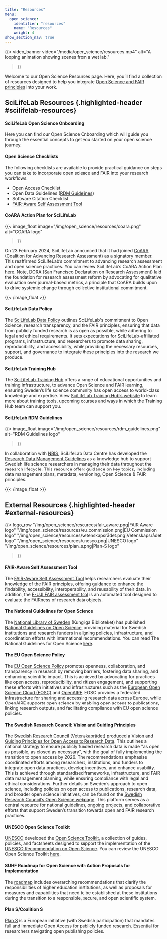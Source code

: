 ```yaml
---
title: "Resources"
menu:
  open_science:
    identifier: "resources"
    name: "Resources"
    weight: 4
show_section_nav: true
---
```


{{< video_banner
  video="/media/open_science/resources.mp4"
  alt="A looping animation showing scenes from a wet lab."
>}}

Welcome to our Open Science Resources page.
Here, you’ll find a collection of resources designed to help you integrate
[Open Science and FAIR principles](/open_science/glossary) into your work.

## SciLifeLab Resources {.highlighted-header #scilifelab-resources}

#### SciLifeLab Open Science Onboarding

Here you can find our Open Science Onboarding which will guide you through the essential concepts to get you started on
your open science journey.

#### Open Science Checklists

The following checklists are available to provide practical guidance on steps you can take to incorporate open science
and FAIR into your research workflows:

- Open Access Checklist
- Open Data Guidelines ([RDM Guidelines](https://data-guidelines.scilifelab.se/))
- Software Citation Checklist
- [FAIR-Aware Self Assessment Tool](https://fairaware.dans.knaw.nl/)

#### CoARA Action Plan for SciLifeLab

{{< image_float 
  image="/img/open_science/resources/coara.png" 
  alt="COARA logo"
>}}

On 23 February 2024, SciLifeLab announced that it had joined [CoARA](https://coara.eu/) (Coalition for Advancing Research
Assessment) as a signatory member. This reaffirmed SciLifeLab’s commitment to advancing research assessment and open
science practices.
You can review SciLifeLab’s CoARA Action Plan [here](https://docs.google.com/document/d/1KAKOK6HoXsixQA5FaPegDIw1w3uI6OvlHgT2YR1m0pg/edit?tab=t.0).
Note, [DORA](https://sfdora.org) (San Francisco Declaration on Research Assessment) laid
the foundation for research assessment reform by advocating for qualitative evaluation over journal-based metrics,
a principle that CoARA builds upon to drive systemic change through collective institutional commitment.

{{< /image_float  >}}

#### SciLifeLab Data Policy

The [SciLifeLab Data Policy](https://www.scilifelab.se/wp-content/uploads/2023/10/Data-Policy.pdf) outlines SciLifeLab's
commitment to Open Science, research transparency, and the FAIR
principles, ensuring that data from publicly funded research is as open as possible, while adhering to legal and
ethical requirements. It sets expectations for SciLifeLab-affiliated programs, infrastructure, and researchers to promote
data sharing, reproducibility, and accessibility, while providing the necessary resources, support, and governance to
integrate these principles into the research we produce.

#### SciLifeLab Training Hub

The [SciLifeLab Training Hub](https://www.scilifelab.se/training/) offers a range of educational opportunities and
training infrastructure, to advance Open Science and FAIR learning, ensuring Sweden’s life science community has open
access to world-class knowledge and expertise. View [SciLifeLab Training Hub’s website](https://www.scilifelab.se/training/)
to learn more about training tools, upcoming courses and ways in which the Training Hub team can support you.

#### SciLifeLab RDM Guidelines

{{< image_float 
  image="/img/open_science/resources/rdm_guidelines.png" 
  alt="RDM Guidelines logo"
>}}

In collaboration with [NBIS](https://nbis.se/), SciLifeLab Data Centre has developed the
[Research Data Management Guidelines](https://data-guidelines.scilifelab.se/) as a knowledge
hub to support Swedish life science researchers in managing their data throughout the research lifecycle. This resource
offers guidance on key topics, including data management plans, metadata, versioning, Open Science & FAIR principles.

{{< /image_float  >}}

## External Resources {.highlighted-header #external-resources}

{{< logo_row 
"/img/open_science/resources/fair_aware.png|FAIR Aware logo"
"/img/open_science/resources/eu_commission.png|EU Commission logo"
"/img/open_science/resources/vetenskapsrådet.png|Vetenskapsrådet logo"
"/img/open_science/resources/unesco.png|UNESCO logo"
"/img/open_science/resources/plan_s.png|Plan-S logo"
>}}

#### FAIR-Aware Self Assessment Tool

The [FAIR-Aware Self Assessment Tool](https://fairaware.dans.knaw.nl/) helps researchers evaluate their knowledge of the
FAIR principles, offering guidance to enhance the findability, accessibility, interoperability, and reusability of their
data. In addition, the [F-UJI FAIR assessment tool](https://www.f-uji.net/) is an automated tool designed to evaluate
the FAIRness of research data objects.

#### The National Guidelines for Open Science

The [National Library of Sweden](https://www.kb.se/) (Kungliga Biblioteket) has published
[National Guidelines on Open Science](https://urn.kb.se/resolve?urn=urn:nbn:se:kb:publ-738), providing material for
Swedish institutions and research funders in aligning policies, infrastructure, and coordination efforts with
international recommendations. You can read The National Guidelines for Open Science
[here](https://urn.kb.se/resolve?urn=urn:nbn:se:kb:publ-738).

#### The EU Open Science Policy

The [EU Open Science Policy](https://research-and-innovation.ec.europa.eu/strategy/strategy-research-and-innovation/our-digital-future/open-science_en)
promotes openness, collaboration, and transparency in research by removing barriers, fostering data sharing, and
enhancing scientific impact. This is achieved by advocating for practices like open access, reproducibility, and citizen
engagement, and supporting these efforts with initiatives and infrastructures such as the
[European Open Science Cloud (EOSC)](https://eosc.eu/eosc-about/) and [OpenAIRE](https://www.openaire.eu/).
EOSC provides a federated infrastructure for sharing and accessing research data across Europe, while OpenAIRE supports open science by enabling open access to publications, linking research outputs, and facilitating compliance with EU open science policies.

#### The Swedish Research Council: Vision and Guiding Principles

The [Swedish Research Council](https://www.vr.se/) (Vetenskaprådet) produced a
[Vision and Guiding Principles for Open Access to Research Data](https://www.vr.se/english/mandates/open-science/open-access-to-research-data/vision-and-guiding-principles.html).
This outlines a national strategy to ensure publicly funded research data is made "as open as possible, as closed as
necessary", with the goal of fully implementing the transition to open access by 2026. The recommendations emphasise
coordinated efforts among researchers, institutions, and funders to integrate open data practices, develop incentives,
and enhance usability. This is achieved through standardised frameworks, infrastructure, and FAIR data management
planning, while ensuring compliance with legal and ethical considerations. Further details on Sweden’s approach to open
science, including policies on open access to publications, research data, and broader open science initiatives, can be
found on the [Swedish Research Council’s Open Science webpage](https://www.vr.se/english/mandates/open-science.html).
This platform serves as a central resource for national guidelines, ongoing projects, and collaborative efforts that
support Sweden’s transition towards open and FAIR research practices.

#### UNESCO Open Science Toolkit

[UNESCO](https://www.unesco.org/en) developed the [Open Science Toolkit](https://www.unesco.org/en/open-science/toolkit?hub=686),
a collection of guides, policies, and factsheets designed to support the implementation of the
[UNESCO Recommendation on Open Science](https://www.unesco.org/en/open-science/about?hub=686). You can review the UNESCO
Open Science Toolkit [here](https://www.unesco.org/en/open-science/toolkit?hub=686).

#### SUHF Roadmap for Open Science with Action Proposals for Implementation

The [roadmap](https://suhf.se/app/uploads/2025/02/REC-2021-1-Open-Science-Roadmap-REVISED-31-01-2025.pdf) includes
overarching recommendations that clarify the responsibilities of higher education institutions, as well as proposals for
measures and capabilities that need to be established at these institutions during the transition to a responsible,
secure, and open scientific system.

#### Plan S/Coalition S

[Plan S](https://www.coalition-s.org/) is a European initiative (with Swedish participation) that mandates full and
immediate Open Access for publicly funded research. Essential for researchers navigating open publishing policies.
